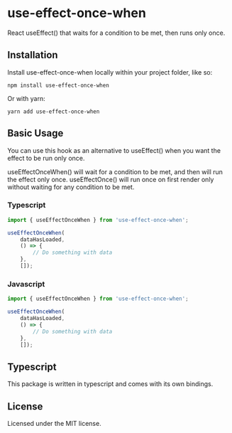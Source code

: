# use-effect-once-when
React useEffect() that waits for a condition to be met, then runs only once.

## Installation

Install use-effect-once-when locally within your project folder, like so:

```shell
npm install use-effect-once-when
```

Or with yarn:

```shell
yarn add use-effect-once-when
```

## Basic Usage

You can use this hook as an alternative to useEffect() when you want the effect to be run only once.

useEffectOnceWhen() will wait for a condition to be met, and then will run the effect only once.
useEffectOnce() will run once on first render only without waiting for any condition to be met.

### Typescript
```ts
import { useEffectOnceWhen } from 'use-effect-once-when';

useEffectOnceWhen(
    dataHasLoaded,
    () => {
        // Do something with data
    },
    []);

```

### Javascript
```js
import { useEffectOnceWhen } from 'use-effect-once-when';

useEffectOnceWhen(
    dataHasLoaded,
    () => {
        // Do something with data
    },
    []);

```

## Typescript
This package is written in typescript and comes with its own bindings.

## License

Licensed under the MIT license.
